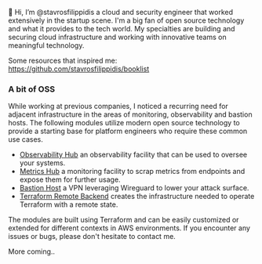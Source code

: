 
👋 Hi, I’m @stavrosfilippidis a cloud and security engineer that worked extensively in the 
startup scene. I'm a big fan of open source technology and what it provides to the tech world. 
My specialties are building and securing cloud infrastructure and working with innovative teams on 
meaningful technology. 

Some resources that inspired me:   
https://github.com/stavrosfilippidis/booklist 


### A bit of OSS 

While working at previous companies, I noticed a recurring need for 
adjacent infrastructure in the areas of monitoring, observability and bastion hosts. 
The following modules utilize modern open source technology to provide a 
starting base for platform engineers who require these common use cases.

  - [Observability Hub](https://github.com/stavrosfilippidis/tf_aws_observability_hub) an observability facility that can be used to oversee your systems.
  - [Metrics Hub](https://github.com/stavrosfilippidis/tf_aws_metrics_collector) a monitoring facility to scrap metrics from endpoints and expose them for further usage. 
  - [Bastion Host](https://github.com/stavrosfilippidis/tf_aws_wireguard_vpn) a VPN leveraging Wireguard to lower your attack surface.
  - [Terraform Remote Backend](https://github.com/stavrosfilippidis/tf_aws_s3_remote_terraform_backend) creates the infrastructure needed to operate Terraform with a remote state.


The modules are built using Terraform and can be easily customized or extended for different contexts in AWS environments.
If you encounter any issues or bugs, please don't hesitate to contact me. 
  

More coming.. 
